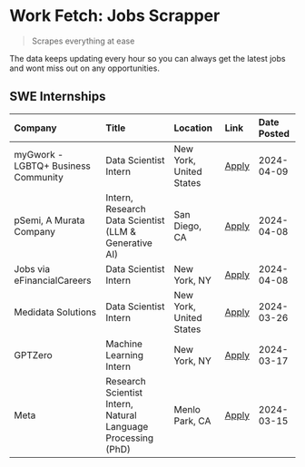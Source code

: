 # Work Fetch: Jobs Scrapper
> Scrapes everything at ease

The data keeps updating every hour so you can always get the latest jobs and wont miss out on any opportunities.

## SWE Internships
<!--START_SECTION:workfetch-->
| Company                             | Title                                                        | Location                | Link                                                                                                                                                                                                                                                                               | Date Posted   |
|:------------------------------------|:-------------------------------------------------------------|:------------------------|:-----------------------------------------------------------------------------------------------------------------------------------------------------------------------------------------------------------------------------------------------------------------------------------|:--------------|
| myGwork - LGBTQ+ Business Community | Data Scientist Intern                                        | New York, United States | [Apply](https://www.linkedin.com/jobs/view/data-scientist-intern-at-mygwork-lgbtq%2B-business-community-3887175208?position=8&pageNum=0&refId=fBSra1NhKFsaort22a1p9g%3D%3D&trackingId=2ovWy04GrWMIw2H3EEslNw%3D%3D&trk=public_jobs_jserp-result_search-card)                       | 2024-04-09    |
| pSemi, A Murata Company             | Intern, Research Data Scientist (LLM & Generative AI)        | San Diego, CA           | [Apply](https://www.linkedin.com/jobs/view/intern-research-data-scientist-llm-generative-ai-at-psemi-a-murata-company-3887074168?position=9&pageNum=0&refId=fBSra1NhKFsaort22a1p9g%3D%3D&trackingId=Yq%2BZVKvt%2B%2FzI%2FnTMMLVZbA%3D%3D&trk=public_jobs_jserp-result_search-card) | 2024-04-08    |
| Jobs via eFinancialCareers          | Data Scientist Intern                                        | New York, NY            | [Apply](https://www.linkedin.com/jobs/view/data-scientist-intern-at-jobs-via-efinancialcareers-3889851180?position=10&pageNum=0&refId=fBSra1NhKFsaort22a1p9g%3D%3D&trackingId=mWoYAu%2BKhqVAOKnxil45iA%3D%3D&trk=public_jobs_jserp-result_search-card)                             | 2024-04-08    |
| Medidata Solutions                  | Data Scientist Intern                                        | New York, United States | [Apply](https://www.linkedin.com/jobs/view/data-scientist-intern-at-medidata-solutions-3810253704?position=7&pageNum=0&refId=fBSra1NhKFsaort22a1p9g%3D%3D&trackingId=b6zQnWGUe5gcsq236bQHjA%3D%3D&trk=public_jobs_jserp-result_search-card)                                        | 2024-03-26    |
| GPTZero                             | Machine Learning Intern                                      | New York, NY            | [Apply](https://www.linkedin.com/jobs/view/machine-learning-intern-at-gptzero-3860723963?position=6&pageNum=0&refId=fBSra1NhKFsaort22a1p9g%3D%3D&trackingId=nytwwKw%2BfcuT5Ne5M%2FaQ8Q%3D%3D&trk=public_jobs_jserp-result_search-card)                                             | 2024-03-17    |
| Meta                                | Research Scientist Intern, Natural Language Processing (PhD) | Menlo Park, CA          | [Apply](https://www.linkedin.com/jobs/view/research-scientist-intern-natural-language-processing-phd-at-meta-3858718375?position=11&pageNum=0&refId=fBSra1NhKFsaort22a1p9g%3D%3D&trackingId=wqfRAwbP9EWXNlgw6VVJpQ%3D%3D&trk=public_jobs_jserp-result_search-card)                 | 2024-03-15    |
<!--END_SECTION:workfetch-->
